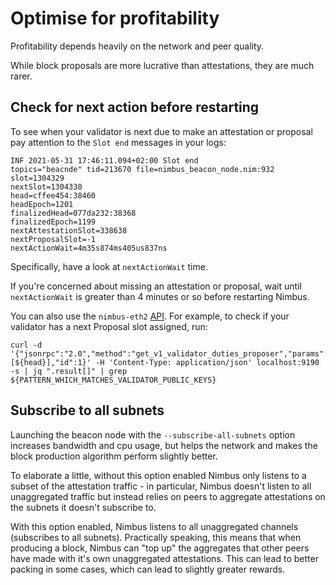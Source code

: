 # Optimise for profitability

Profitability depends heavily on the network and peer quality.

While block proposals are more lucrative than attestations, they are much rarer.


## Check for next action before restarting


To see when your validator is next due to make an attestation or proposal pay attention to the `Slot end` messages in your logs:
```
INF 2021-05-31 17:46:11.094+02:00 Slot end
topics="beacnde" tid=213670 file=nimbus_beacon_node.nim:932
slot=1304329
nextSlot=1304330
head=cffee454:38460
headEpoch=1201
finalizedHead=077da232:38368
finalizedEpoch=1199
nextAttestationSlot=338638
nextProposalSlot=-1
nextActionWait=4m35s874ms405us837ns
```

Specifically, have a look at `nextActionWait` time.


If you're concerned about missing an attestation or proposal, wait until `nextActionWait` is greater than 4 minutes or so before restarting Nimbus.


You can also use the `nimbus-eth2` [API](./api.md). For example, to check if your validator has a next Proposal slot assigned, run:

```
curl -d '{"jsonrpc":"2.0","method":"get_v1_validator_duties_proposer","params":[${head}],"id":1}' -H 'Content-Type: application/json' localhost:9190 -s | jq ".result[]" | grep ${PATTERN_WHICH_MATCHES_VALIDATOR_PUBLIC_KEYS}
```


## Subscribe to all subnets
Launching the beacon node with the `--subscribe-all-subnets` option increases bandwidth and cpu usage, but helps the network and makes the block production algorithm perform slightly better.

To elaborate a little, without this option enabled Nimbus only listens to a subset of the attestation traffic - in particular, Nimbus doesn't listen to all unaggregated traffic but instead relies on peers to aggregate attestations on the subnets it doesn't subscribe to. 

With this option enabled, Nimbus listens to all unaggregated channels (subscribes to all subnets). Practically speaking, this means that when producing a block, Nimbus can "top up" the aggregates that other peers have made with it's own unaggregated attestations. This can lead to better packing in some cases, which can lead to slightly greater rewards.








